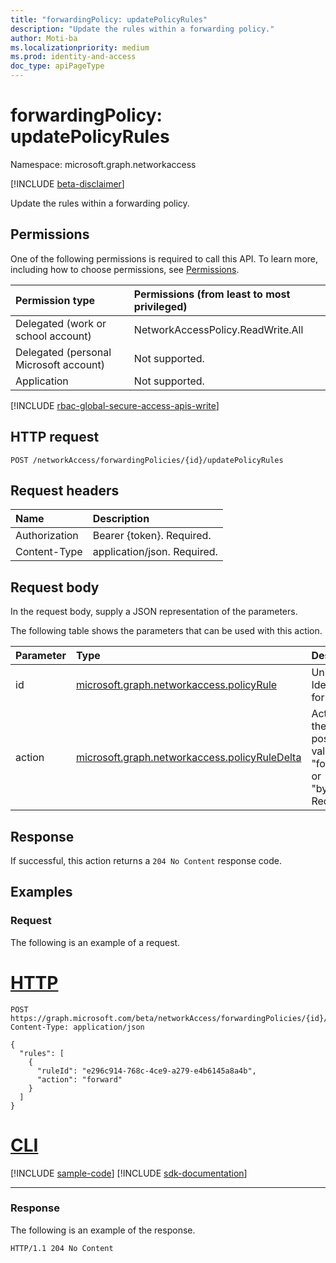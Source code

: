 ```yaml
---
title: "forwardingPolicy: updatePolicyRules"
description: "Update the rules within a forwarding policy."
author: Moti-ba
ms.localizationpriority: medium
ms.prod: identity-and-access
doc_type: apiPageType
---
```


# forwardingPolicy: updatePolicyRules
Namespace: microsoft.graph.networkaccess

[!INCLUDE [beta-disclaimer](../../includes/beta-disclaimer.md)]

Update the rules within a forwarding policy.

## Permissions
One of the following permissions is required to call this API. To learn more, including how to choose permissions, see [Permissions](/graph/permissions-reference).

|Permission type|Permissions (from least to most privileged)|
|:---|:---|
|Delegated (work or school account)|NetworkAccessPolicy.ReadWrite.All|
|Delegated (personal Microsoft account)|Not supported.|
|Application|Not supported.|

[!INCLUDE [rbac-global-secure-access-apis-write](../includes/rbac-for-apis/rbac-global-secure-access-apis-write.md)]

## HTTP request

<!-- {
  "blockType": "ignored"
}
-->
``` http
POST /networkAccess/forwardingPolicies/{id}/updatePolicyRules
```

## Request headers
|Name|Description|
|:---|:---|
|Authorization|Bearer {token}. Required.|
|Content-Type|application/json. Required.|

## Request body
In the request body, supply a JSON representation of the parameters.

The following table shows the parameters that can be used with this action.

|Parameter|Type|Description|
|:---|:---|:---|
|id|[microsoft.graph.networkaccess.policyRule](../resources/networkaccess-policyrule.md)|Unique Identifier for the rule.|
|action|[microsoft.graph.networkaccess.policyRuleDelta](../resources/networkaccess-policyruledelta.md)|Action for the traffic, possible values are "forward" or "bypass". Required.|


## Response

If successful, this action returns a `204 No Content` response code.

## Examples

### Request
The following is an example of a request.
# [HTTP](#tab/http)
<!-- {
  "blockType": "request",
  "name": "forwardingpolicythis.updatepolicyrules"
}
-->
``` http
POST https://graph.microsoft.com/beta/networkAccess/forwardingPolicies/{id}/updatePolicyRules
Content-Type: application/json

{
  "rules": [
    {
      "ruleId": "e296c914-768c-4ce9-a279-e4b6145a8a4b",
      "action": "forward"
    }
  ]
}
```

# [CLI](#tab/cli)
[!INCLUDE [sample-code](../includes/snippets/cli/forwardingpolicythisupdatepolicyrules-cli-snippets.md)]
[!INCLUDE [sdk-documentation](../includes/snippets/snippets-sdk-documentation-link.md)]

---

### Response
The following is an example of the response.
<!-- {
  "blockType": "response",
  "truncated": true
}
-->
``` http
HTTP/1.1 204 No Content
```

